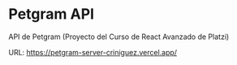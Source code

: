 # Petgram API

API de Petgram (Proyecto del Curso de React Avanzado de Platzi)

URL: https://petgram-server-criniguez.vercel.app/
